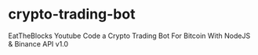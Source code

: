# crypto-trading-bot 
EatTheBlocks Youtube
Code a Crypto Trading Bot For Bitcoin With NodeJS & Binance API
v1.0
